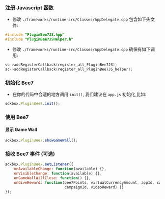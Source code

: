 ### 注册 Javascript 函数

* 修改 `./frameworks/runtime-src/Classes/AppDelegate.cpp` 包含如下头文件:
```cpp
#include "PluginBee7JS.hpp"
#include "PluginBee7JSHelper.h"
```

* 修改 `./frameworks/runtime-src/Classes/AppDelegate.cpp` 确保有如下调用:
```cpp
sc->addRegisterCallback(register_all_PluginBee7JS);
sc->addRegisterCallback(register_all_PluginBee7JS_helper);
```

### 初始化 Bee7
* 在你的代码中合适的地方调用 `init()`, 我们建议在 `app.js` 初始化,比如:
```javascript
sdkbox.PluginBee7.init();
```

### 使用 Bee7
#### 显示 Game Wall
```javascript
sdkbox.PluginBee7.showGameWall();
```

### 接收 Bee7 事件 (可选)

```javascript
sdkbox.PluginBee7.setListener({
	onAvailableChange: function(available) {},
	onVisibleChange: function(available) {},
	onGameWallWillClose: function() {},
	onGiveReward: function(bee7Points, virtualCurrencyAmount, appId, cappedReward,
						   campaignId, videoReward) {}
});
```
